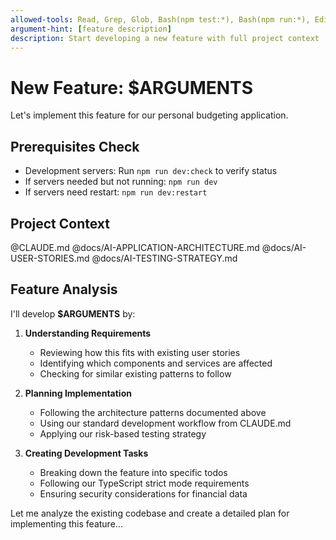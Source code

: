 ```yaml
---
allowed-tools: Read, Grep, Glob, Bash(npm test:*), Bash(npm run:*), Edit, MultiEdit, Write, TodoWrite
argument-hint: [feature description]
description: Start developing a new feature with full project context
---
```


# New Feature: $ARGUMENTS

Let's implement this feature for our personal budgeting application.

## Prerequisites Check
- Development servers: Run `npm run dev:check` to verify status
- If servers needed but not running: `npm run dev`
- If servers need restart: `npm run dev:restart`

## Project Context
@CLAUDE.md
@docs/AI-APPLICATION-ARCHITECTURE.md
@docs/AI-USER-STORIES.md
@docs/AI-TESTING-STRATEGY.md

## Feature Analysis

I'll develop **$ARGUMENTS** by:

1. **Understanding Requirements**
   - Reviewing how this fits with existing user stories
   - Identifying which components and services are affected
   - Checking for similar existing patterns to follow

2. **Planning Implementation**
   - Following the architecture patterns documented above
   - Using our standard development workflow from CLAUDE.md
   - Applying our risk-based testing strategy

3. **Creating Development Tasks**
   - Breaking down the feature into specific todos
   - Following our TypeScript strict mode requirements
   - Ensuring security considerations for financial data

Let me analyze the existing codebase and create a detailed plan for implementing this feature...